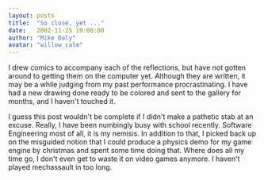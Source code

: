 ```yaml
---
layout: posts
title:  "So close, yet ..."
date:   2002-11-25 19:00:00
author: "Mike Daly"
avatar: "willow_calm"
---
```

I drew comics to accompany each of the reflections, but have not gotten around to getting them on the computer yet. Although they are written, it may be a while judging from my past performance procrastinating. I have had a new drawing done ready to be colored and sent to the gallery for months, and I haven't touched it.

 I guess this post wouldn't be complete if I didn't make a pathetic stab at an excuse. Really, I have been numbingly busy with school recently. Software Engineering most of all, it is my nemisis. In addition to that, I picked back up on the misguided notion that I could produce a physics demo for my game engine by christmas and spent some time doing that. Where does all my time go, I don't even get to waste it on video games anymore. I haven't played mechassault in too long.